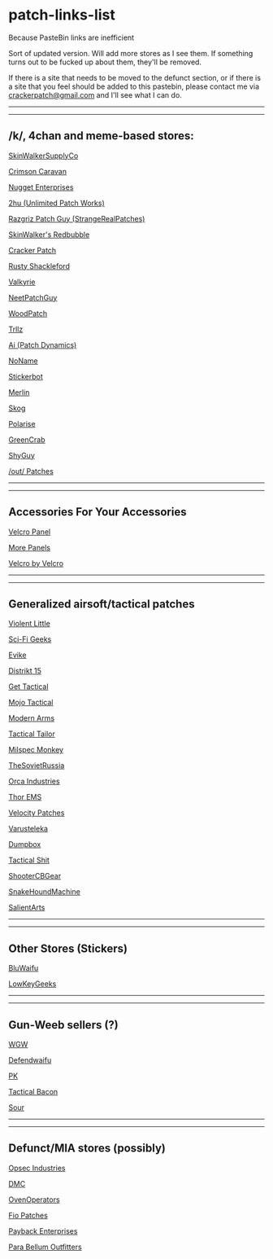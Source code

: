 # patch-links-list
Because PasteBin links are inefficient


Sort of updated version. Will add more stores as I see them. If something turns out to be fucked up about them, they'll be removed. 

If there is a site that needs to be moved to the defunct section, or if there is a site that you feel should be added to this pastebin, please contact me via crackerpatch@gmail.com and I'll see what I can do. 

---
---

/k/, 4chan and meme-based stores:
---

[SkinWalkerSupplyCo](https://www.skinwalkersupplyco.com/ 'Seishou, Nat Parks, Evolution Skull, Armalite') 

[Crimson Caravan](http://www.thecrimsoncaravan.com/store/c1/Featured_Products.html 'Fallout Patches, Wasteland Goodies, PsyOps, Attack Helicopter, Gear and Clothes')

[Nugget Enterprises](http://kommandostore.com/new-production/patches/ '/k/ patches, STALKER patches, Metal Gear Patches, Gear and Clothes')

[2hu (Unlimited Patch Works)](https://unlimitedpatchworks.com/ 'Anime Patches, Touhou Patches, Operator-Chan, Die Hard')

[Razgriz Patch Guy (StrangeRealPatches)](https://strangerealpatches.storenvy.com 'MON Patch, Ace Combat Patches, Remove Honk, We Pimpin')

[SkinWalker's Redbubble](https://www.redbubble.com/people/misterspotswood/shop 'Shirts. Who would have thought?')

[Cracker Patch](https://cracker-patches.myshopify.com/ 'RGLM, Gallia Flag, Oppai, SCP Foundation, Anglosphere, Squad 07')

[Rusty Shackleford](http://bakuto.storenvy.com/ 'Rhodesian Foreign Legion, 801st Airbats, US Census 2000 Pins, Youtube Videos of Actual Shit')

[Valkyrie](http://valkyriepatchstore.storenvy.com/ 'Judge Dredd, Sako, C3-BU, Black Mesa')

[NeetPatchGuy](https://www.freewebstore.org/just-the-base 'Mac Tonight, RWDS, Upotte Keychains, Spurdo, Rhodie Flag')

[WoodPatch](https://woodpatchs.com/ 'Thick Thighs Save Lives, Japari Anti Poaching Task Force, Detain You Indefinitely, Wooden Awoo, I love Hard Wood, and other patches made of birch')

[Trllz](http://mememagicshop.com/product/the-deplorables-patch/ 'Trump Paraphernalia')

[Ai (Patch Dynamics)](http://www.patchdynamics.net/ '/pol/ NROL, /k/ Keychians, Serb-chan, Initial-D, Big Guy')

[NoName](http://www.nonameshoppe.com/ 'Wolf Brigade, Shut Up Hippie')

[Stickerbot](http://Stickerbot9k.ml/ 'Stickers (wow!)') 

[Merlin](http://merlinsmagicalmerrows.bigcartel.com 'Sox, Kraut Space Magic, Apex Pred, Gloli SF edition, Kekistan')

[Skog](http://www.skogaz.co/ '/pol/ patches, Goodhew Ambulance')

[Polarise](https://www.freewebstore.org/polarise '/pol/ Patches')

[GreenCrab](http://www.greencrabtesting.com 'SCP with words, Datadyne, /k/ Rainbow Six')

[ShyGuy](http://www.shyguypatches.bigcartel.com 'Gondola Head')

[/out/ Patches](http://outdoorpatches.tictail.com/ '/out/ Patches')

---
---


Accessories For Your Accessories
---

[Velcro Panel](https://www.amazon.com/dp/B00Y4JR3XK/ref=cm_sw_r_other_awd_JbKZwb10A43AH)

[More Panels](http://stores.octactical.com/morale-patch-panels/)

[Velcro by Velcro](http://www.velcro.com/products)

---

---

Generalized airsoft/tactical patches
---

[Violent Little](http://www.violentlittle.com/collections/morale-patches)

[Sci-Fi Geeks](http://www.scifigeeks.com/)

[Evike](http://www.evike.com/shop/30/892/)

[Distrikt 15](http://www.distrikt15.co/category/patches)

[Get Tactical](http://gettactical.net/product-category/patches-accessories/)

[Mojo Tactical](http://www.mojotactical.com/?page_id=485)

[Modern Arms](http://www.modernarms.net/store/)

[Tactical Tailor](http://www.tacticaltailor.com/moralepatches.aspx)

[Milspec Monkey](http://www.milspecmonkey.com/store/9-patches)

[TheSovietRussia](http://www.thesovietrussia.com/category/patches)

[Orca Industries](http://www.store.orcaindustries.com/morale-patches/)

[Thor EMS](http://www.thorems.com/product-category/patches/)

[Velocity Patches](http://www.velocitypatches.com/products)

[Varusteleka](http://www.varusteleka.com/en/product/sarma-polish-space-marines-sleeve-insignia-full-colour-unissued/16118)

[Dumpbox](http://www.dumpbox.us/collections/dump-box-morale-patches-1)

[Tactical Shit](http://shop.tacticalshit.com/swag/morale-patches)

[ShooterCBGear](http://www.shootercbgear.com/index.php?cPath=130_54&max=1000000)

[SnakeHoundMachine](http://www.snakehoundmachine.com/product-category/swag/)

[SalientArts](http://salientarts.storenvy.com/)

---
---

Other Stores (Stickers)
---

[BluWaifu](http://www.bluwaifu.us/products)

[LowKeyGeeks](http://www.lowkeygeeks.us/products)

---
---

Gun-Weeb sellers (?)
---

[WGW](https://weaponsgradewaifus.com)

[Defendwaifu](defendwaifu.com/Patches)

[PK ](http://www.pkpatchworks.com/)

[Tactical Bacon](https://www.tacticalbaconpatches.com/)

[Sour](http://www.sourspatchworks.com/ 'Gaza Strip, Give em Elle, Saber Padoru, Fortunate Pun')


---
---

Defunct/MIA stores (possibly)
---

[Opsec Industries](http://www.opsecindustries.com/)

[DMC](https://dmcpatchrun.wordpress.com/)

[OvenOperators](https://www.ovenoperators.com)

[Fio Patches ](http://a-87fio.com)

[Payback Enterprises](https://pbestore.storenvy.com/)


[Para Bellum Outfitters](https://www.freewebstore.org/para-bellum-outfitters/)
